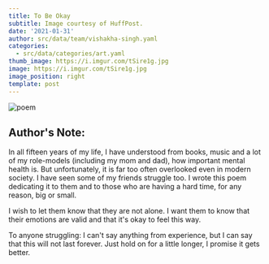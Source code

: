 ```yaml
---
title: To Be Okay
subtitle: Image courtesy of HuffPost.
date: '2021-01-31'
author: src/data/team/vishakha-singh.yaml
categories:
  - src/data/categories/art.yaml
thumb_image: https://i.imgur.com/tSire1g.jpg
image: https://i.imgur.com/tSire1g.jpg
image_position: right
template: post
---
```


![poem](https://i.imgur.com/HpqPJKA.jpg)

## Author's Note:
In all fifteen years of my life, I have understood from books, music and a lot of my role-models (including my mom and dad), how important mental health is. But unfortunately, it is far too often overlooked even in modern society. I have seen some of my friends struggle too. I wrote this poem dedicating it to them and to those who are having a hard time, for any reason, big or small. 

I wish to let them know that they are not alone. I want them to know that their emotions are valid and that it's okay to feel this way. 

To anyone struggling: I can't say anything from experience, but I can say that this will not last forever. Just hold on for a little longer, I promise it gets better. 
